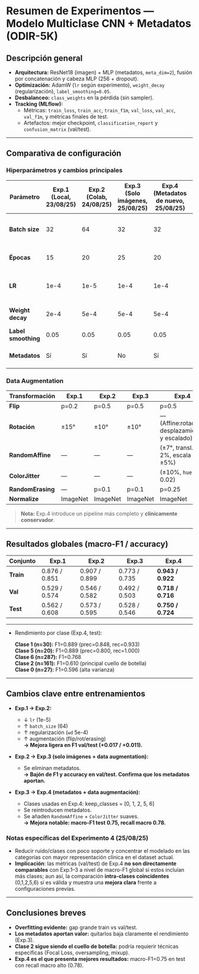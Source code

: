 
# Resumen de Experimentos — Modelo Multiclase CNN + Metadatos (ODIR-5K)

## Descripción general
- **Arquitectura:** ResNet18 (imagen) + MLP (metadatos, `meta_dim=2`), fusión por concatenación y cabeza MLP (256 + dropout).
- **Optimización:** AdamW (`lr` según experimento), `weight_decay` (regularización), `label_smoothing=0.05`.
- **Desbalanceo:** `class_weights` en la pérdida (sin sampler).
- **Tracking (MLflow):**
  - Métricas: `train_loss`, `train_acc`, `train_f1m`, `val_loss`, `val_acc`, `val_f1m`, y métricas finales de test.
  - Artefactos: mejor checkpoint, `classification_report` y `confusion_matrix` (val/test).

---

## Comparativa de configuración

### Hiperparámetros y cambios principales

| Parámetro           | Exp.1 (Local, 23/08/25) | Exp.2 (Colab, 24/08/25) | Exp.3 (Solo imágenes, 25/08/25) | Exp.4 (Metadatos de nuevo, 25/08/25) | Comentario |
|---------------------|--------------------------|--------------------------|----------------------------------|---------------------------------------|------------|
| **Batch size**      | 32                       | 64                       | 32                               | 32                                    | 64 en Colab para estabilidad y velocidad. |
| **Épocas**          | 15                       | 20                       | 25                               | 20                                    | Se alargó para observar convergencia. |
| **LR**              | 1e-4                     | 1e-5                     | 1e-4                             | 1e-4                                  | En Exp.2 se bajó para controlar sobreajuste. |
| **Weight decay**    | 2e-4                     | 5e-4                     | 5e-4                             | 5e-4                                  | Más regularización desde Exp.2. |
| **Label smoothing** | 0.05                     | 0.05                     | 0.05                             | 0.05                                  | Constante. |
| **Metadatos**       | Sí                       | Sí                       | No                               | Sí                                     | Exp.3 prueba sólo imágenes. |

### Data Augmentation

| Transformación    | Exp.1      | Exp.2      | Exp.3      | Exp.4                                   |
|-------------------|------------|------------|------------|-----------------------------------------|
| **Flip**          | p=0.2      | p=0.5      | p=0.5      | p=0.5                                   |
| **Rotación**      | ±15°       | ±10°       | ±10°       | — (Affine:rotación, desplazamiento y escalado)                          |
| **RandomAffine**  | —          | —          | —          | (±7°, transl. 2%, escala ±5%)        |
| **ColorJitter**   | —          | —          | —          | (±10%, `hue` 0.02)                   |
| **RandomErasing** | —          | p=0.1      | p=0.1      | p=0.25                  |
| **Normalize**     | ImageNet   | ImageNet   | ImageNet   | ImageNet                                |

> **Nota:** Exp.4 introduce un pipeline más completo y **clínicamente conservador**.

---

## Resultados globales (macro-F1 / accuracy)

| Conjunto    | Exp.1   | Exp.2   | Exp.3   | Exp.4   |
|-------------|---------|---------|---------|---------|
| **Train**   | 0.876 / 0.851 | 0.907 / 0.899 | 0.773 / 0.735 | **0.943 / 0.922** |
| **Val**     | 0.529 / 0.574 | 0.546 / 0.582 | 0.492 / 0.503 | **0.718 / 0.716** |
| **Test**    | 0.562 / 0.608 | 0.573 / 0.595 | 0.528 / 0.546 | **0.750 / 0.724** |


---

- Rendimiento por clase (Exp.4, test):

	**Clase 1 (n=30):** F1=0.889 (prec=0.848, rec=0.933)  
	**Clase 5 (n=20):** F1=0.889 (prec=0.800, rec=1.000)  
	**Clase 6 (n=287):** F1=0.768  
	**Clase 2 (n=161):** F1=0.610 (principal cuello de botella)  
	**Clase 0 (n=27):** F1=0.596 (alta varianza)  

---

## Cambios clave entre entrenamientos

- **Exp.1 → Exp.2:**  
  - ↓ `lr` (1e-5)  
  - ↑ `batch_size` (64)  
  - ↑ regularización (`wd` 5e-4)  
  - ↑ augmentación (flip/rot/erasing)  
  **→ Mejora ligera en F1 val/test (+0.017 / +0.011).**

- **Exp.2 → Exp.3 (solo imágenes + data augmentation):**  
  - Se eliminan metadatos.  
  **→ Bajón de F1 y accuracy en val/test. Confirma que los metadatos aportan.**

- **Exp.3 → Exp.4 (metadatos + data augmentación):**  
  - Clases usadas en Exp.4: keep_classes = [0, 1, 2, 5, 6]
  - Se reintroducen metadatos.  
  - Se añaden `RandomAffine` + `ColorJitter` suaves.  
  **→ Mejora notable: macro-F1 test 0.75, recall macro 0.78.**


### Notas específicas del Experimento 4 (25/08/25)

- Reducir ruido/clases con poco soporte y concentrar el modelado en las categorías con mayor representación clínica en el dataset actual.
- **Implicación**: las métricas (val/test) de Exp.4 **no son directamente comparables** con Exp.1–3 a nivel de macro-F1 global si estos incluían más clases; aun así, la comparación **intra-clases coincidentes** (0,1,2,5,6) sí es válida y muestra una **mejora clara** frente a configuraciones previas.

---

## Conclusiones breves
- **Overfitting evidente:** gap grande train vs val/test.  
- **Los metadatos aportan valor:** quitarlos baja claramente el rendimiento (Exp.3).  
- **Clase 2 sigue siendo el cuello de botella:** podría requierir técnicas específicas (Focal Loss, oversampling, mixup).  
- **Exp.4 es el que presenta mejores resultados:** macro-F1=0.75 en test con recall macro alto (0.78).  



















